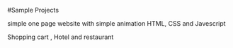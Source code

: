 #Sample Projects

simple one page website with simple animation
HTML, CSS and Javescript

Shopping cart , Hotel and restaurant
